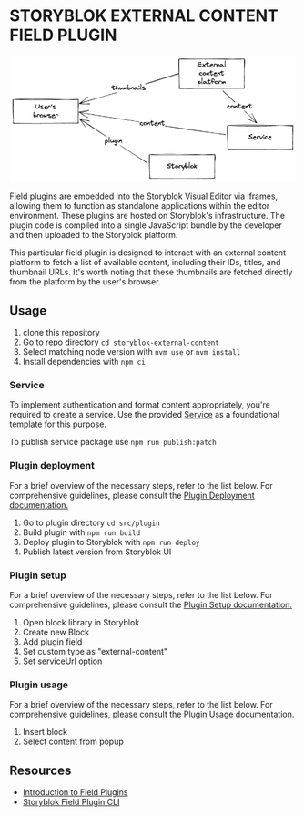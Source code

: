 # STORYBLOK EXTERNAL CONTENT FIELD PLUGIN

![big picture](./doc/big-picture.excalidraw.png)

Field plugins are embedded into the Storyblok Visual Editor via iframes, allowing them to function as standalone applications within the editor environment. These plugins are hosted on Storyblok's infrastructure. The plugin code is compiled into a single JavaScript bundle by the developer and then uploaded to the Storyblok platform.

This particular field plugin is designed to interact with an external content platform to fetch a list of available content, including their IDs, titles, and thumbnail URLs. It's worth noting that these thumbnails are fetched directly from the platform by the user's browser.

## Usage

1. clone this repository
2. Go to repo directory `cd storyblok-external-content`
3. Select matching node version with `nvm use` or `nvm install`
4. Install dependencies with `npm ci`

### Service

To implement authentication and format content appropriately, you're required to create a service. Use the provided [Service](./src/service/) as a foundational template for this purpose.

To publish service package use `npm run publish:patch`

### Plugin deployment

For a brief overview of the necessary steps, refer to the list below. For comprehensive guidelines, please consult the [Plugin Deployment documentation.](./doc/plugin-deployment.md)

1. Go to plugin directory `cd src/plugin`
2. Build plugin with `npm run build`
3. Deploy plugin to Storyblok with `npm run deploy`
4. Publish latest version from Storyblok UI

### Plugin setup

For a brief overview of the necessary steps, refer to the list below. For comprehensive guidelines, please consult the [Plugin Setup documentation.](./doc/plugin-setup.md)

1. Open block library in Storyblok
2. Create new Block
3. Add plugin field
4. Set custom type as "external-content"
5. Set serviceUrl option

### Plugin usage

For a brief overview of the necessary steps, refer to the list below. For comprehensive guidelines, please consult the [Plugin Usage documentation.](./doc/plugin-usage.md)

1. Insert block
2. Select content from popup

## Resources

- [Introduction to Field Plugins](https://www.storyblok.com/docs/plugins/field-plugins/introduction)
- [Storyblok Field Plugin CLI](https://www.npmjs.com/package/@storyblok/field-plugin-cli)
